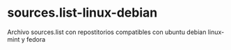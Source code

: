 # sources.list-linux-debian
Archivo sources.list  con repostitorios compatibles con ubuntu debian linux-mint y fedora
